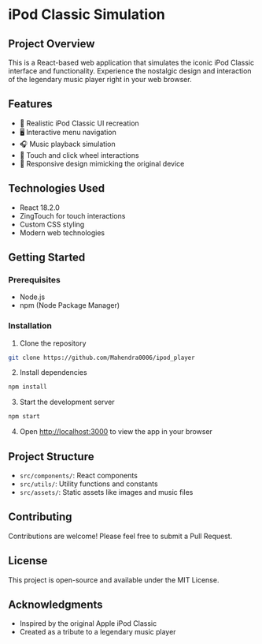 # iPod Classic Simulation

## Project Overview

This is a React-based web application that simulates the iconic iPod Classic interface and functionality. Experience the nostalgic design and interaction of the legendary music player right in your web browser.

## Features

- 🎵 Realistic iPod Classic UI recreation
- 🖥️ Interactive menu navigation
- 🎧 Music playback simulation
- 📱 Touch and click wheel interactions
- 🎨 Responsive design mimicking the original device

## Technologies Used

- React 18.2.0
- ZingTouch for touch interactions
- Custom CSS styling
- Modern web technologies

## Getting Started

### Prerequisites

- Node.js
- npm (Node Package Manager)

### Installation

1. Clone the repository
```bash
git clone https://github.com/Mahendra0006/ipod_player
```

2. Install dependencies
```bash
npm install
```

3. Start the development server
```bash
npm start
```

4. Open [http://localhost:3000](http://localhost:3000) to view the app in your browser

## Project Structure

- `src/components/`: React components
- `src/utils/`: Utility functions and constants
- `src/assets/`: Static assets like images and music files

## Contributing

Contributions are welcome! Please feel free to submit a Pull Request.

## License

This project is open-source and available under the MIT License.

## Acknowledgments

- Inspired by the original Apple iPod Classic
- Created as a tribute to a legendary music player
